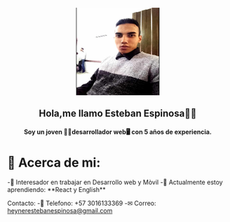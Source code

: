 <p align="center" width="300">

<img align="center" width="190" height="200" src="img/foto.jpg" >
<h2 align="center">Hola,me llamo Esteban Espinosa🙋‍♂️</h2>
<h4 align="center">Soy un joven 💁‍♂️desarrollador web🖥 con 5 años de experiencia. </h4>

<h1>👤 Acerca de mi:</h1>
-🧡 Interesador en trabajar en Desarrollo web y Mòvil
-🧠 Actualmente estoy aprendiendo: **React y English**<br>

Contacto:
-📱 Telefono: +57 3016133369
-✉ Correo: heynerestebanespinosa@gmail.com<br>
</p>
